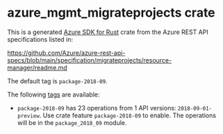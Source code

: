 # azure_mgmt_migrateprojects crate

This is a generated [Azure SDK for Rust](https://github.com/Azure/azure-sdk-for-rust) crate from the Azure REST API specifications listed in:

https://github.com/Azure/azure-rest-api-specs/blob/main/specification/migrateprojects/resource-manager/readme.md

The default tag is `package-2018-09`.

The following [tags](https://github.com/Azure/azure-sdk-for-rust/blob/main/services/tags.md) are available:

- `package-2018-09` has 23 operations from 1 API versions: `2018-09-01-preview`. Use crate feature `package-2018-09` to enable. The operations will be in the `package_2018_09` module.